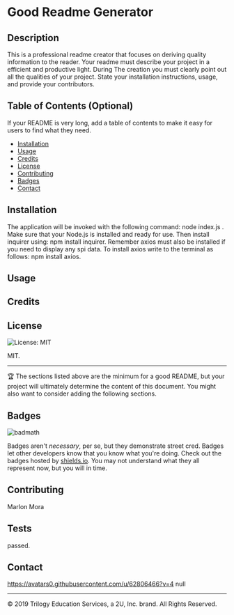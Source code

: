 #  Good Readme Generator
          
## Description 
      
This is a professional readme creator that focuses on deriving quality information to the reader. Your readme must describe your project in a efficient and productive light. During The creation you must clearly point out all the qualities of your project. State your installation instructions, usage, and provide your contributors.
          
          
## Table of Contents (Optional)
          
If your README is very long, add a table of contents to make it easy for users to find what they need.
          
* [Installation](#installation)
* [Usage](#usage)
* [Credits](#credits)
* [License](#license)
* [Contributing](#Contributing)
* [Badges](#Badges)
* [Contact](#Contact)
          
          
## Installation
          
The application will be invoked with the following command: node index.js . Make sure that your Node.js is installed and ready for use. Then install inquirer using: npm install inquirer. Remember axios must also be installed if you need to display any spi data. To install axios write to the terminal as follows: npm install axios.
          
## Usage 
          

          
## Credits
          

          
          
          
## License
          
![License: MIT](https://img.shields.io/badge/License-MIT-blue.svg)
          
MIT. 
          
---

🏆 The sections listed above are the minimum for a good README, but your project will ultimately determine the content of this document. You might also want to consider adding the following sections.
          
## Badges
          
![badmath](https://img.shields.io/github/languages/top/nielsenjared/badmath)
          
Badges aren't _necessary_, per se, but they demonstrate street cred. Badges let other developers know that you know what you're doing. Check out the badges hosted by [shields.io](https://shields.io/). You may not understand what they all represent now, but you will in time.
          
          
## Contributing
          
 Marlon Mora
          
## Tests
          
passed. 
          
## Contact
          
https://avatars0.githubusercontent.com/u/62806466?v=4
null
          
---
© 2019 Trilogy Education Services, a 2U, Inc. brand. All Rights Reserved.